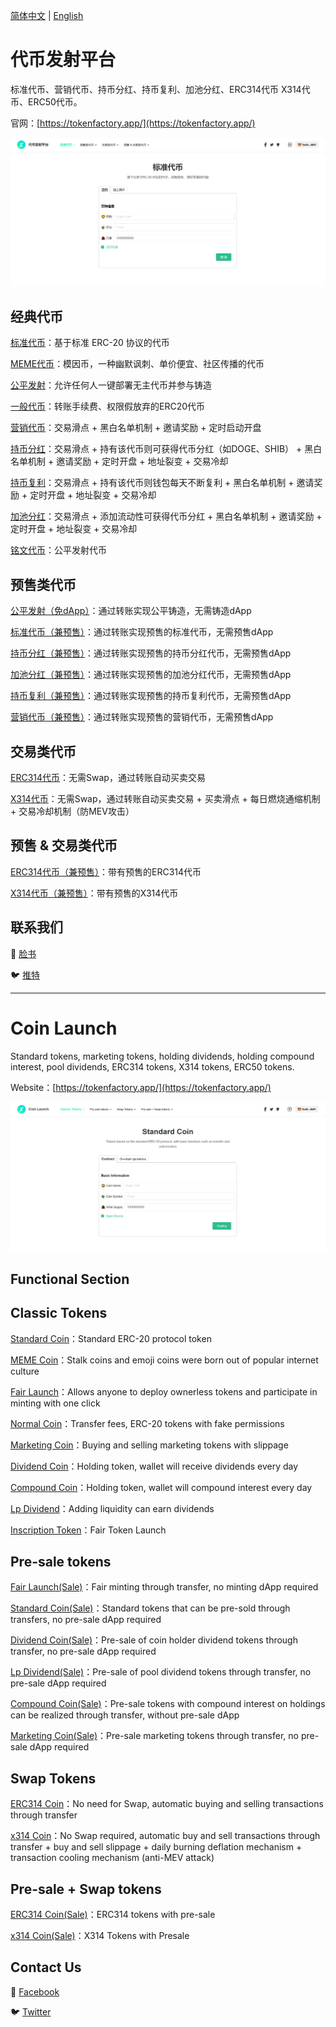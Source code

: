 [简体中文]()  |  [English](https://github.com/coinlaunch/web/?tab=readme-ov-file#coin-launch)

# 代币发射平台
标准代币、营销代币、持币分红、持币复利、加池分红、ERC314代币 X314代币、ERC50代币。

官网：[https://tokenfactory.app/](https://tokenfactory.app/)

![image](/coin.PNG)

## 经典代币
[标准代币](https://tokenfactory.app/#/co/st/?t=0)：基于标准 ERC-20 协议的代币

[MEME代币](https://tokenfactory.app/#/co/st/?t=1)：模因币，一种幽默讽刺、单价便宜、社区传播的代币  

[公平发射](https://tokenfactory.app/#/co/fa)：允许任何人一键部署无主代币并参与铸造  

[一般代币](https://tokenfactory.app/#/co/nm)：转账手续费、权限假放弃的ERC20代币  

[营销代币](https://tokenfactory.app/#/co/mk/?t=0)：交易滑点 + 黑白名单机制 + 邀请奖励 + 定时启动开盘 

[持币分红](https://tokenfactory.app/#/co/dd/?t=0)：交易滑点 + 持有该代币则可获得代币分红（如DOGE、SHIB） + 黑白名单机制 + 邀请奖励 + 定时开盘 + 地址裂变 + 交易冷却  

[持币复利](https://tokenfactory.app/#/co/cp/?t=0)：交易滑点 + 持有该代币则钱包每天不断复利 + 黑白名单机制 + 邀请奖励 + 定时开盘 + 地址裂变 + 交易冷却  

[加池分红](https://tokenfactory.app/#/co/ld/?t=0)：交易滑点 + 添加流动性可获得代币分红 + 黑白名单机制 + 邀请奖励 + 定时开盘 + 地址裂变 + 交易冷却  

[铭文代币](https://tokenfactory.app/#/co/ins)：公平发射代币  

## 预售类代币
[公平发射（免dApp）](https://tokenfactory.app/#/co/50/?t=1)：通过转账实现公平铸造，无需铸造dApp  

[标准代币（兼预售）](https://tokenfactory.app/#/co/50/?t=0)：通过转账实现预售的标准代币，无需预售dApp  

[持币分红（兼预售）](https://tokenfactory.app/#/co/dd/?t=1)：通过转账实现预售的持币分红代币，无需预售dApp   

[加池分红（兼预售）](https://tokenfactory.app/#/co/ld/?t=1)：通过转账实现预售的加池分红代币，无需预售dApp   

[持币复利（兼预售）](https://tokenfactory.app/#/co/cp/?t=1)：通过转账实现预售的持币复利代币，无需预售dApp   

[营销代币（兼预售）](https://tokenfactory.app/#/co/mk/?t=1)：通过转账实现预售的营销代币，无需预售dApp     

## 交易类代币
[ERC314代币](https://tokenfactory.app/#/co/314)：无需Swap，通过转账自动买卖交易 

[X314代币](https://tokenfactory.app/#/co/x314)：无需Swap，通过转账自动买卖交易 + 买卖滑点 + 每日燃烧通缩机制 + 交易冷却机制（防MEV攻击）  

## 预售 & 交易类代币
[ERC314代币（兼预售）](https://tokenfactory.app/#/co/s314)：带有预售的ERC314代币  

[X314代币（兼预售）](https://tokenfactory.app/#/co/x314)：带有预售的X314代币  




## 联系我们
💬 [脸书](https://www.facebook.com/profile.php?id=61568864036990)

🐦 [推特](https://x.com/coin2launch)


----

# Coin Launch
Standard tokens, marketing tokens, holding dividends, holding compound interest, pool dividends, ERC314 tokens, X314 tokens, ERC50 tokens.

Website：[https://tokenfactory.app/](https://tokenfactory.app/)

![image](/coin_en.PNG)

## Functional Section

## Classic Tokens
[Standard Coin](https://tokenfactory.app/#/co/st/?t=0)：Standard ERC-20 protocol token

[MEME Coin](https://tokenfactory.app/#/co/st/?t=1)：Stalk coins and emoji coins were born out of popular internet culture

[Fair Launch](https://tokenfactory.app/#/co/fa)：Allows anyone to deploy ownerless tokens and participate in minting with one click 

[Normal Coin](https://tokenfactory.app/#/co/nm)：Transfer fees, ERC-20 tokens with fake permissions 

[Marketing Coin](https://tokenfactory.app/#/co/mk/?t=0)：Buying and selling marketing tokens with slippage

[Dividend Coin](https://tokenfactory.app/#/co/dd/?t=0)：Holding token, wallet will receive dividends every day

[Compound Coin](https://tokenfactory.app/#/co/cp/?t=0)：Holding token, wallet will compound interest every day

[Lp Dividend](https://tokenfactory.app/#/co/ld/?t=0)：Adding liquidity can earn dividends

[Inscription Token](https://tokenfactory.app/#/co/ins)：Fair Token Launch

## Pre-sale tokens
[Fair Launch(Sale)](https://tokenfactory.app/#/co/50/?t=1)：Fair minting through transfer, no minting dApp required 

[Standard Coin(Sale)](https://tokenfactory.app/#/co/50/?t=0)：Standard tokens that can be pre-sold through transfers, no pre-sale dApp required 

[Dividend Coin(Sale)](https://tokenfactory.app/#/co/dd/?t=1)：Pre-sale of coin holder dividend tokens through transfer, no pre-sale dApp required  

[Lp Dividend(Sale)](https://tokenfactory.app/#/co/ld/?t=1)：Pre-sale of pool dividend tokens through transfer, no pre-sale dApp required 

[Compound Coin(Sale)](https://tokenfactory.app/#/co/cp/?t=1)：Pre-sale tokens with compound interest on holdings can be realized through transfer, without pre-sale dApp

[Marketing Coin(Sale)](https://tokenfactory.app/#/co/mk/?t=1)：Pre-sale marketing tokens through transfer, no pre-sale dApp required

## Swap Tokens
[ERC314 Coin](https://tokenfactory.app/#/co/314)：No need for Swap, automatic buying and selling transactions through transfer

[x314 Coin](https://tokenfactory.app/#/co/x314)：No Swap required, automatic buy and sell transactions through transfer + buy and sell slippage + daily burning deflation mechanism + transaction cooling mechanism (anti-MEV attack) 

## Pre-sale + Swap tokens
[ERC314 Coin(Sale)](https://tokenfactory.app/#/co/s314)：ERC314 tokens with pre-sale

[x314 Coin(Sale)](https://tokenfactory.app/#/co/x314)：X314 Tokens with Presale


## Contact Us
💬 [Facebook](https://www.facebook.com/profile.php?id=61568864036990)

🐦 [Twitter](https://x.com/coin2launch)
